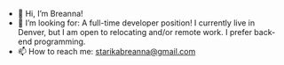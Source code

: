 - 👋 Hi, I’m Breanna!
- 👀 I’m looking for: A full-time developer position! I currently live in Denver, but I am open to relocating and/or remote work. I prefer back-end programming.
- 📫 How to reach me: starikabreanna@gmail.com

<!---
bstarika/bstarika is a ✨ special ✨ repository because its `README.md` (this file) appears on your GitHub profile.
You can click the Preview link to take a look at your changes.
--->
